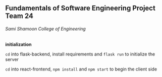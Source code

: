 ## Fundamentals of Software Engineering Project Team 24
###### Sami Shamoon College of Engineering


**initialization**


`cd` into flask-backend, install requirements and `flask run` to initialize the server

`cd` into react-frontend, `npm install` and `npm start` to begin the client side
